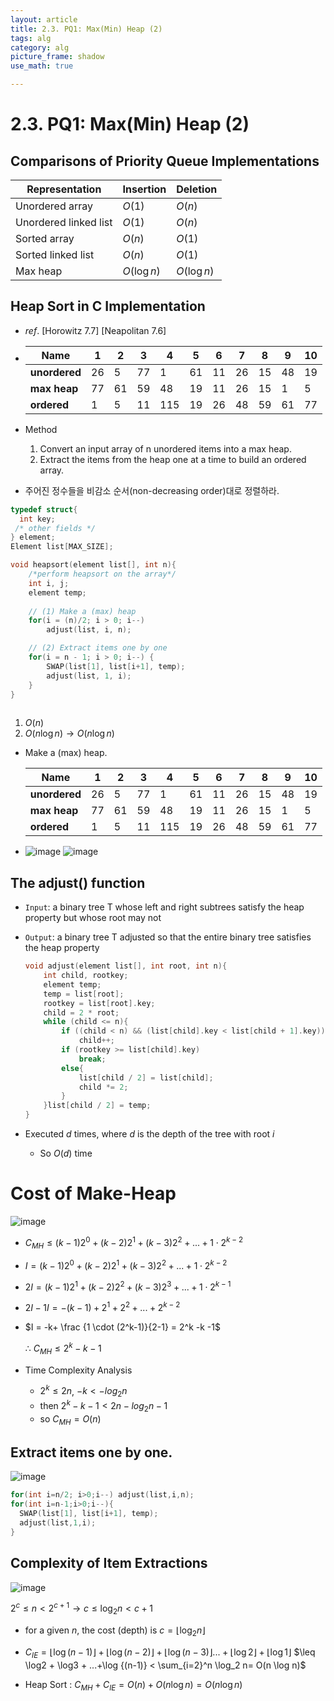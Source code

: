 ```yaml
---
layout: article
title: 2.3. PQ1: Max(Min) Heap (2)
tags: alg
category: alg
picture_frame: shadow
use_math: true

---
```


# 2.3. PQ1: Max(Min) Heap (2)
## Comparisons of Priority Queue Implementations

| Representation        | Insertion    | Deletion     |
| --------------------- | ------------ | ------------ |
| Unordered array       | $O(1)$       | $O(n)$     |
| Unordered linked list | $O(1)$      | $O(n)$     |
| Sorted array          | $O(n)$    | $O(1)$       |
| Sorted linked list    | $O(n)$     | $O(1)$      |
| Max heap              | $O(\log n)$ | $O(\log n)$ |

## Heap Sort in C Implementation

- $ref.$ [Horowitz 7.7] [Neapolitan 7.6]

- | Name | 1  | 2  | 3  | 4  | 5  | 6  | 7  | 8  | 9  | 10 |
  | --------- | ---- | ---- | ---- | ---- | ---- | ---- | ---- | ---- | ---- | ---- |
   | **unordered** | 26   | 5    | 77   | 1    | 61   | 11   | 26   | 15   | 48   | 19   |
  | **max heap**  | 77   | 61   | 59   | 48   | 19   | 11   | 26   | 15   | 1    | 5    |
  | **ordered**   | 1    | 5    | 11   | 115  | 19   | 26   | 48   | 59   | 61   | 77   |

- Method

  1. Convert an input array of n unordered items into a max heap.
  2. Extract the items from the heap one at a time to build an ordered array.


- 주어진 정수들을 비감소 순서(non-decreasing order)대로 정렬하라.

```c++
typedef struct{
  int key;
 /* other fields */
} element;
Element list[MAX_SIZE];
```

```c++
void heapsort(element list[], int n){ 
    /*perform heapsort on the array*/
    int i, j;
    element temp; 
    
    // (1) Make a (max) heap  
    for(i = (n)/2; i > 0; i--)     
        adjust(list, i, n);  

    // (2) Extract items one by one 
    for(i = n - 1; i > 0; i--) {
        SWAP(list[1], list[i+1], temp);
        adjust(list, 1, i);  
    }
}
        
```

1. $O(n)$
2. $O(n\log n) \rightarrow O(n\log n)$

- Make a (max) heap.

  | Name | 1  | 2  | 3  | 4  | 5  | 6  | 7  | 8  | 9  | 10 |
    | --------- | ---- | ---- | ---- | ---- | ---- | ---- | ---- | ---- | ---- | ---- |
    | **unordered** | 26   | 5    | 77   | 1    | 61   | 11   | 26   | 15   | 48   | 19   |
    | **max heap**  | 77   | 61   | 59   | 48   | 19   | 11   | 26   | 15   | 1    | 5    |
    | **ordered**   | 1    | 5    | 11   | 115  | 19   | 26   | 48   | 59   | 61   | 77   |

- ![image](https://user-images.githubusercontent.com/46957634/122662909-9a2de080-d1d1-11eb-8fe8-2eb072282a82.png)
  ![image](https://user-images.githubusercontent.com/46957634/122662936-cd706f80-d1d1-11eb-9198-6026c24d1561.png)

## The adjust() function

- `Input`: a binary tree T whose left and right subtrees satisfy the heap property but whose root may not

- `Output`: a binary tree T adjusted so that the entire binary tree satisfies the heap property

  ```c++
  void adjust(element list[], int root, int n){
      int child, rootkey;
      element temp;
      temp = list[root];
      rootkey = list[root].key;
      child = 2 * root;
      while (child <= n){
          if ((child < n) && (list[child].key < list[child + 1].key))
              child++;
          if (rootkey >= list[child].key)
              break;
          else{
              list[child / 2] = list[child];
              child *= 2;
          }
      }list[child / 2] = temp;
  }
  ```

- Executed $d$ times, where $d$ is the depth of the tree with root $i$
  - So $O(d)$ time

# Cost of Make-Heap

![image](https://user-images.githubusercontent.com/46957634/122662979-19231900-d1d2-11eb-89b5-4984c1e54f42.png)

- $C_{MH} \leq (k-1)2^0 + (k-2)2^1 + (k-3)2^2 + ...+1 \cdot 2^{k-2}$
- $I=  (k-1)2^0 + (k-2)2^1 + (k-3)2^2 + ...+1 \cdot 2^{k-2}$
- $2I=  (k-1)2^1 + (k-2)2^2 + (k-3)2^3 + ...+1 \cdot 2^{k-1}$
- $2I-1I=  -(k-1) + 2^1+ 2^2 + ... + 2^{k-2}$
- $I = -k+ \frac {1 \cdot (2^k-1)}{2-1} = 2^k -k -1$
  
  
  $\therefore$    $C_{MH} \leq 2^k -k -1$

- Time Complexity Analysis
  - $2^k \leq 2n$, $-k < -log_2 n$ 
  - then $2^k -k -1 < 2n - log_2n -1$
  - so $C_{MH} = O(n)$

## Extract items one by one.

![image](https://user-images.githubusercontent.com/46957634/122663098-0ceb8b80-d1d3-11eb-8a7d-57667950b627.png)

```c++
for(int i=n/2; i>0;i--) adjust(list,i,n);
for(int i=n-1;i>0;i--){
  SWAP(list[1], list[i+1], temp);
  adjust(list,1,i);
}
```

## Complexity of Item Extractions

![image](https://user-images.githubusercontent.com/46957634/122663149-54721780-d1d3-11eb-8294-493b8b047ea5.png)

$2^c \leq n < 2^{c+1} \rightarrow c \leq \log_2 n < c+1$ 

- for a given $n$, the cost (depth) is $c = ⌊\log_2n⌋$
- $C_{IE}=⌊\log (n-1)⌋+⌊\log (n-2)⌋+⌊\log (n-3)⌋...+⌊\log2⌋+⌊\log 1⌋$
 $\leq \log2 + \log3 + ...+\log {(n-1)} < \sum_{i=2}^n \log_2 n= O(n \log n)$

- Heap Sort : $C_{MH} +C_{IE} = O(n)+ O(n \log n) = O(n \log n)$
